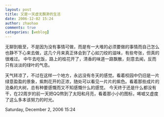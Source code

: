 ```yaml
---
layout: post
title: 又是一天虚无飘渺的生活
date: 2006-12-02 15:24
author: zhaohao
comments: true
categories: [weblog]
---
```

无聊到极至，不是因为没有事情可做，而是有一大堆的必须要做的事情而自己怎么也静不下心来去做，这几个月来真正体会到了心如刀绞的滋味，有些夸张，但真的很难过。 中午去吃饭，路上的桂花开了，清香的味道一路飘散，刻意去闻，反而只有淡淡的绿叶的气息。   
   
天气转凉了，不过在这样一个地方，永远没有冬天的感觉。看着校园中仍旧是一片绿意盈盈的景象，紫荆花开的正浓，随处可以看见一片片的紫色。看着那些成片的沧桑的大树，总有种要感慨而又不知感慨什么的感觉。 今天终于还是什么都没有干，在22周岁的前一天把QQ熬到了太阳和月亮，看着那小小的图标，唏嘘又虚度了这么多本该努力的时光。   
   
Saturday, December 2, 2006 15:24
